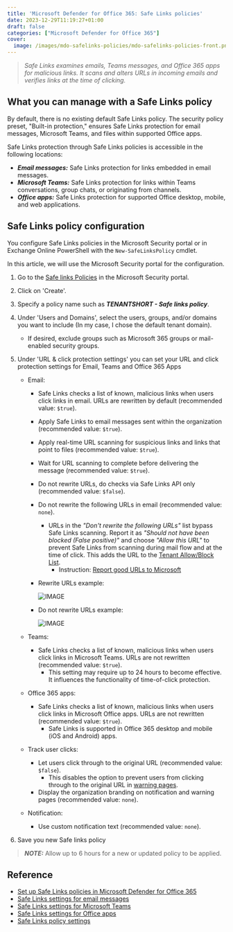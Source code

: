 ```yaml
---
title: 'Microsoft Defender for Office 365: Safe Links policies'
date: 2023-12-29T11:19:27+01:00
draft: false
categories: ["Microsoft Defender for Office 365"]
cover: 
  image: /images/mdo-safelinks-policies/mdo-safelinks-policies-front.png
---
```


> _Safe Links examines emails, Teams messages, and Office 365 apps for malicious links. It scans and alters URLs in incoming emails and verifies links at the time of clicking._

## What you can manage with a Safe Links policy
By default, there is no existing default Safe Links policy. The security policy preset, "Built-in protection," ensures Safe Links protection for email messages, Microsoft Teams, and files within supported Office apps.

Safe Links protection through Safe Links policies is accessible in the following locations:

- ***Email messages:*** Safe Links protection for links embedded in email messages.
- ***Microsoft Teams:*** Safe Links protection for links within Teams conversations, group chats, or originating from channels.
- ***Office apps:*** Safe Links protection for supported Office desktop, mobile, and web applications.

## Safe Links policy configuration
You configure Safe Links policies in the Microsoft Security portal or in Exchange Online PowerShell with the ```New-SafeLinksPolicy``` cmdlet.

In this article, we will use the Microsoft Security portal for the configuration.

1. Go to the [Safe links Policies](https://security.microsoft.com/safelinksv2) in the Microsoft Security portal.

2. Click on 'Create'.

3. Specify a policy name such as ***TENANTSHORT - Safe links  policy***.

4. Under 'Users and Domains', select the users, groups, and/or domains you want to include (In my case, I chose the default tenant domain).
    - If desired, exclude groups such as Microsoft 365 groups or mail-enabled security groups.
    
5. Under 'URL & click protection settings' you can set your URL and click protection settings for Email, Teams and Office 365 Apps
    - Email: 
      - Safe Links checks a list of known, malicious links when users click links in email. URLs are rewritten by default (recommended value: ```$true```).

      - Apply Safe Links to email messages sent within the organization (recommended value: ```$true```).

      - Apply real-time URL scanning for suspicious links and links that point to files (recommended value: ```$true```).

      - Wait for URL scanning to complete before delivering the message (recommended value: ```$true```).

      - Do not rewrite URLs, do checks via Safe Links API only (recommended value: ```$false```).

      - Do not rewrite the following URLs in email (recommended value: ```none```).

        - URLs in the _"Don't rewrite the following URLs"_ list bypass Safe Links scanning. Report it as _"Should not have been blocked (False positive)"_ and choose _"Allow this URL"_ to prevent Safe Links from scanning during mail flow and at the time of click. This adds the URL to the [Tenant Allow/Block List](https://security.microsoft.com/tenantAllowBlockList?viewid=Url).
          - Instruction: [Report good URLs to Microsoft](https://learn.microsoft.com/en-us/microsoft-365/security/office-365-security/submissions-admin?view=o365-worldwide#report-good-urls-to-microsoft)

      - Rewrite URLs example:

        ![IMAGE](/images/mdo-safelinks-policies/mdo-safelinks-policies-rewriteURLs.png)
      
      - Do not rewrite URLs example:

        ![IMAGE](/images/mdo-safelinks-policies/mdo-safelinks-policies-donotrewriteURLs.png)

    - Teams:
      - Safe Links checks a list of known, malicious links when users click links in Microsoft Teams. URLs are not rewritten (recommended value: ```$true```).
        - This setting may require up to 24 hours to become effective. It influences the functionality of time-of-click protection.
    
    - Office 365 apps:
      - Safe Links checks a list of known, malicious links when users click links in Microsoft Office apps. URLs are not rewritten (recommended value: ```$true```).
        - Safe Links is supported in Office 365 desktop and mobile (iOS and Android) apps.
    
    - Track user clicks:
      - Let users click through to the original URL (recommended value: ```$false```).
        - This disables the option to prevent users from clicking through to the original URL in [warning pages](https://learn.microsoft.com/en-us/microsoft-365/security/office-365-security/safe-links-about?view=o365-worldwide#warning-pages-from-safe-links).
      - Display the organization branding on notification and warning pages (recommended value: ```none```).

    - Notification:
      - Use custom notification text (recommended value: ```none```).
  
6. Save you new Safe links policy

> ***NOTE:*** Allow up to 6 hours for a new or updated policy to be applied.

## Reference

- [Set up Safe Links policies in Microsoft Defender for Office 365](https://learn.microsoft.com/en-us/microsoft-365/security/office-365-security/safe-links-policies-configure)
- [Safe Links settings for email messages](https://learn.microsoft.com/en-us/microsoft-365/security/office-365-security/safe-links-about?view=o365-worldwide#safe-links-settings-for-email-messages)
- [Safe Links settings for Microsoft Teams](https://learn.microsoft.com/en-us/microsoft-365/security/office-365-security/safe-links-about?view=o365-worldwide#safe-links-settings-for-microsoft-teams)
- [Safe Links settings for Office apps](https://learn.microsoft.com/en-us/microsoft-365/security/office-365-security/safe-links-about?view=o365-worldwide#safe-links-settings-for-office-apps)
- [Safe Links policy settings](https://learn.microsoft.com/en-us/microsoft-365/security/office-365-security/recommended-settings-for-eop-and-office365?view=o365-worldwide#safe-links-policy-settings)